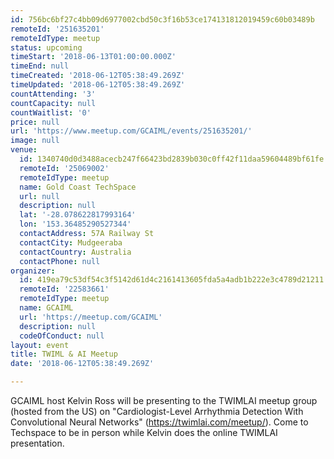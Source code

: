 ```yaml
---
id: 756bc6bf27c4bb09d6977002cbd50c3f16b53ce174131812019459c60b03489b
remoteId: '251635201'
remoteIdType: meetup
status: upcoming
timeStart: '2018-06-13T01:00:00.000Z'
timeEnd: null
timeCreated: '2018-06-12T05:38:49.269Z'
timeUpdated: '2018-06-12T05:38:49.269Z'
countAttending: '3'
countCapacity: null
countWaitlist: '0'
price: null
url: 'https://www.meetup.com/GCAIML/events/251635201/'
image: null
venue:
  id: 1340740d0d3488acecb247f66423bd2839b030c0ff42f11daa59604489bf61fe
  remoteId: '25069002'
  remoteIdType: meetup
  name: Gold Coast TechSpace
  url: null
  description: null
  lat: '-28.078622817993164'
  lon: '153.36485290527344'
  contactAddress: 57A Railway St
  contactCity: Mudgeeraba
  contactCountry: Australia
  contactPhone: null
organizer:
  id: 419ea79c53df54c3f5142d61d4c2161413605fda5a4adb1b222e3c4789d21211
  remoteId: '22583661'
  remoteIdType: meetup
  name: GCAIML
  url: 'https://meetup.com/GCAIML'
  description: null
  codeOfConduct: null
layout: event
title: TWIML & AI Meetup
date: '2018-06-12T05:38:49.269Z'

---
```

<p>GCAIML host Kelvin Ross will be presenting to the TWIMLAI meetup group (hosted from the US) on "Cardiologist-Level Arrhythmia Detection With Convolutional Neural Networks" (<a href="https://twimlai.com/meetup/" class="linkified">https://twimlai.com/meetup/</a>). Come to Techspace to be in person while Kelvin does the online TWIMLAI presentation.</p>

